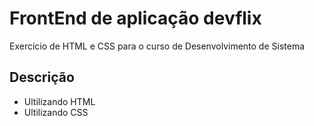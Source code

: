 # FrontEnd de aplicação devflix
Exercício de HTML e CSS para o curso de Desenvolvimento de Sistema
## Descrição
* Ultilizando HTML
* Ultilizando CSS
